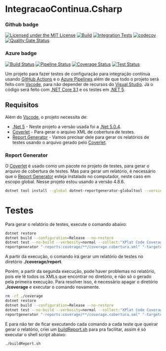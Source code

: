 # IntegracaoContinua.Csharp

### Github badge

[![Licensed under the MIT License](https://img.shields.io/badge/License-MIT-blue.svg)](./LICENSE)
[![Build](https://github.com/RenatoPacheco/IntegracaoContinua.Csharp/workflows/Build/badge.svg?branch=main)](https://github.com/RenatoPacheco/IntegracaoContinua.Csharp/actions/workflows/build.yml)
[![Integration Tests](https://github.com/RenatoPacheco/IntegracaoContinua.Csharp/workflows/Integration%20Tests/badge.svg?branch=main)](https://github.com/RenatoPacheco/IntegracaoContinua.Csharp/actions/workflows/integration-tests.yml)
[![codecov](https://codecov.io/gh/RenatoPacheco/IntegracaoContinua.Csharp/branch/main/graph/badge.svg?token=6YLN9GKD8X)](https://codecov.io/gh/RenatoPacheco/IntegracaoContinua.Csharp)
[![Quality Gate Status](https://sonarcloud.io/api/project_badges/measure?project=RenatoPacheco_IntegracaoContinua.Csharp&metric=alert_status)](https://sonarcloud.io/summary/new_code?id=RenatoPacheco_IntegracaoContinua.Csharp)

### Azure badge

[![Build Status](https://img.shields.io/azure-devops/build/renatopacheco/IntegracaoContinua.Csharp/7/main)](https://renatopacheco.visualstudio.com/IntegracaoContinua.Csharp/_build/latest?definitionId=7&branchName=main)
[![Pipeline Status](https://renatopacheco.visualstudio.com/IntegracaoContinua.Csharp/_apis/build/status/Integration%20Tests?branchName=main&label=Integration%20Tests)](https://renatopacheco.visualstudio.com/IntegracaoContinua.Csharp/_build/latest?definitionId=7&branchName=main)
[![Coverage Status](https://img.shields.io/azure-devops/coverage/renatopacheco/IntegracaoContinua.Csharp/7/main)](https://renatopacheco.visualstudio.com/IntegracaoContinua.Csharp/_build/latest?definitionId=7&branchName=main)
[![Test Status](https://img.shields.io/azure-devops/tests/renatopacheco/IntegracaoContinua.Csharp/7/main?compact_message&failed_label=failed&passed_label=passed&skipped_label=skipped)](https://renatopacheco.visualstudio.com/IntegracaoContinua.Csharp/_build/latest?definitionId=7&branchName=main)


Um projeto para fazer testes de configuração para integração contínua usando [GitHub Actions] e o [Azure Pipelines] além de que todo o projeto será feito com [Vscode], para não depender de recursos do [Visual Studio]. Já o código será feito com [.NET Core 3.1] e os testes em [.NET 5].

## Requisitos

Além do [Vscode], o projeto necessita de:

* [.Net 5] - Neste projeto a versão usada foi a [.Net 5.0.4](https://dotnet.microsoft.com/en-us/download/dotnet/5.0).
* [Coverlet] - Para gerar o arquivo XML de cobertura de testes.
* [Report Generator] - Vamos precisar dele para gerar os relatórios de testes usando o arquivo gerado pelo [Coverlet].

### Report Generator

O [Coverlet] é usado como um pacote no projeto de testes, para gerar o arquivo de cobertura de testes. Mas para gerar um relatório, é necessário que o [Report Generator] esteja instalado no computador, neste caso em escopo global. Nesse projeto estou usando a versão 4.8.6. 

```bash
dotnet tool install --global dotnet-reportgenerator-globaltool --version 4.8.6
```

# Testes

Para gerar o relatório de testes, execute o comando abaixo:

```bash
dotnet restore
dotnet build --configuration=Release --no-restore
dotnet test --no-build --verbosity=normal --collect:"XPlat Code Coverage" --results-directory ./coverage
reportgenerator "-reports:coverage/**/coverage.cobertura.xml" "-targetdir:coverage/report" -reporttypes:Html
```

A partir da execução, o comando irá gerar um relatório de testes no diretório **./coverage/report**.

Porém, a partir da segunda execução, pode haver problemas no relatório, pois ele lê todos os XMLs que encontrar no diretório, e não só o gerado pela primeira execução. Para resolver isso, é necessário apagar o diretório **./coverage** e executar o comando novamente. 

```bash
rm -rf ./coverage
dotnet restore
dotnet build --configuration=Release --no-restore
dotnet test --no-build --verbosity=normal --collect:"XPlat Code Coverage" --results-directory ./coverage
reportgenerator "-reports:coverage/**/coverage.cobertura.xml" "-targetdir:coverage/report" -reporttypes:Html
```

E para não ter de ficar executando cada comando a cada teste que queirar gerar o relatório, criei um [buildReport.sh](./buildReport.sh) para pra facilitar, assim é só executar o shell script abaixo:

```bash
./buildReport.sh
```

[GitHub Actions]:<https://help.github.com/en/actions/automating-your-workflow-with-github-actions>
[Azure Pipelines]:<https://docs.microsoft.com/en-us/azure/devops/pipelines/languages/csharp/>
[Vscode]:<https://code.visualstudio.com/>
[Visual Studio]:<https://visualstudio.microsoft.com/>
[.Net Core 3.1]:<https://docs.microsoft.com/en-us/dotnet/core/whats-new/dotnet-core-3-1>
[.NET 5]:<https://docs.microsoft.com/en-us/dotnet/core/whats-new/dotnet-5>
[Report Generator]:<https://github.com/danielpalme/ReportGenerator>
[Coverlet]:<https://github.com/coverlet-coverage/coverlet>
[shields.io]:<https://shields.io/category/coverage>
